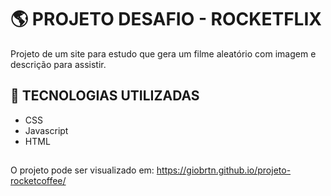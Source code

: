 # :earth_americas: PROJETO DESAFIO - ROCKETFLIX
 Projeto de um site para estudo que gera um filme aleatório com imagem e descrição para assistir.
 
## :rocket: TECNOLOGIAS UTILIZADAS

- CSS
- Javascript
- HTML

##

O projeto pode ser visualizado em: https://giobrtn.github.io/projeto-rocketcoffee/
